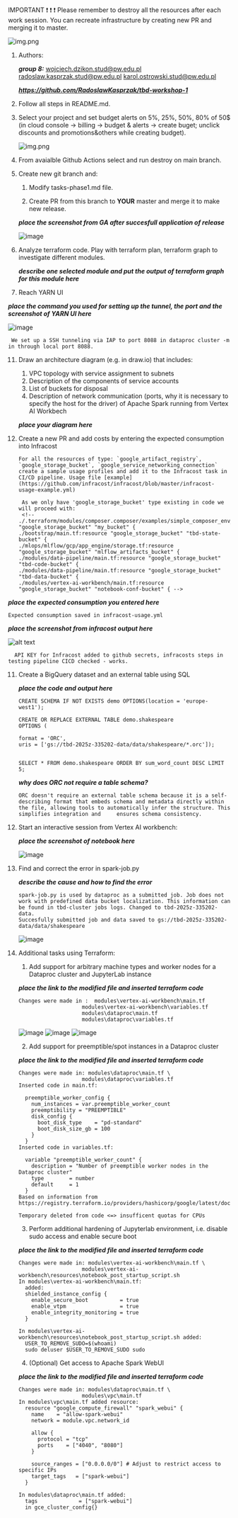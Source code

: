 IMPORTANT ❗ ❗ ❗ Please remember to destroy all the resources after each work session. You can recreate infrastructure by creating new PR and merging it to master.
  
![img.png](doc/figures/destroy.png)

1. Authors:

    ***group 8:***
    wojciech.dzikon.stud@pw.edu.pl
    radoslaw.kasprzak.stud@pw.edu.pl
    karol.ostrowski.stud@pw.edu.pl
    

    ***https://github.com/RadoslawKasprzak/tbd-workshop-1***
   
3. Follow all steps in README.md.

4. Select your project and set budget alerts on 5%, 25%, 50%, 80% of 50$ (in cloud console -> billing -> budget & alerts -> create buget; unclick discounts and promotions&others while creating budget).

   ![img.png](doc/figures/discounts.png)

5. From avaialble Github Actions select and run destroy on main branch.
   
7. Create new git branch and:

    1. Modify tasks-phase1.md file.
    
    2. Create PR from this branch to **YOUR** master and merge it to make new release. 
    
    ***place the screenshot from GA after succesfull application of release***

   ![image](https://github.com/user-attachments/assets/cf176125-9331-4903-87bc-a5a20bbc6076)


9. Analyze terraform code. Play with terraform plan, terraform graph to investigate different modules.

    ***describe one selected module and put the output of terraform graph for this module here***

   
10. Reach YARN UI
   
   ***place the command you used for setting up the tunnel, the port and the screenshot of YARN UI here***
   
  ![image](https://github.com/user-attachments/assets/b5782c61-f1e8-47a9-a2e2-221e58c86e34)
     
     We set up a SSH tunneling via IAP to port 8088 in dataproc cluster -m in through local port 8088.

   
11. Draw an architecture diagram (e.g. in draw.io) that includes:
    1. VPC topology with service assignment to subnets
    2. Description of the components of service accounts
    3. List of buckets for disposal
    4. Description of network communication (ports, why it is necessary to specify the host for the driver) of Apache Spark running from Vertex AI Workbech
  
    ***place your diagram here***

12. Create a new PR and add costs by entering the expected consumption into Infracost

        For all the resources of type: `google_artifact_registry`, `google_storage_bucket`, `google_service_networking_connection`
        create a sample usage profiles and add it to the Infracost task in CI/CD pipeline. Usage file [example](https://github.com/infracost/infracost/blob/master/infracost-usage-example.yml) 

         As we only have 'google_storage_bucket' type existing in code we will proceed with:
         <!-- ./.terraform/modules/composer.composer/examples/simple_composer_env_v2/main.tf:resource "google_storage_bucket" "my_bucket" {
        ./bootstrap/main.tf:resource "google_storage_bucket" "tbd-state-bucket" {
        ./mlops/mlflow/gcp/app_engine/storage.tf:resource "google_storage_bucket" "mlflow_artifacts_bucket" {
        ./modules/data-pipeline/main.tf:resource "google_storage_bucket" "tbd-code-bucket" {
        ./modules/data-pipeline/main.tf:resource "google_storage_bucket" "tbd-data-bucket" {
        ./modules/vertex-ai-workbench/main.tf:resource "google_storage_bucket" "notebook-conf-bucket" { -->
        

   ***place the expected consumption you entered here***

    Expected consumption saved in infracost-usage.yml

    
   ***place the screenshot from infracost output here***

   ![alt text](expected_costs.png)

      API KEY for Infracost added to github secrets, infracosts steps in testing pipeline CICD checked - works.
      
11. Create a BigQuery dataset and an external table using SQL
    
    ***place the code and output here***

        CREATE SCHEMA IF NOT EXISTS demo OPTIONS(location = 'europe-west1');

        CREATE OR REPLACE EXTERNAL TABLE demo.shakespeare
        OPTIONS (
        
        format = 'ORC',
        uris = ['gs://tbd-2025z-335202-data/data/shakespeare/*.orc']);
      
      
        SELECT * FROM demo.shakespeare ORDER BY sum_word_count DESC LIMIT 5;

   
    ***why does ORC not require a table schema?***

        ORC doesn't require an external table schema because it is a self-describing format that embeds schema and metadata directly within the file, allowing tools to automatically infer the structure. This simplifies integration and     ensures schema consistency.

  
13. Start an interactive session from Vertex AI workbench:

    ***place the screenshot of notebook here***

    ![image](https://github.com/user-attachments/assets/7ccb780a-6fd7-4e2a-a744-11e33e1df83f)

   
15. Find and correct the error in spark-job.py

    ***describe the cause and how to find the error***
    
        spark-job.py is used by dataproc as a submitted job. Job does not work with predefined data bucket localization. This information can be found in tbd-cluster jobs logs. Changed to tbd-2025z-335202-data.
        Succesfully submitted job and data saved to gs://tbd-2025z-335202-data/data/shakespeare

    ![image](https://github.com/user-attachments/assets/e200e63e-746b-404e-88ae-ee1b242e03f2)


17. Additional tasks using Terraform:

    1. Add support for arbitrary machine types and worker nodes for a Dataproc cluster and JupyterLab instance

    ***place the link to the modified file and inserted terraform code***

        Changes were made in :  modules\vertex-ai-workbench\main.tf
                            modules\vertex-ai-workbench\variables.tf
                            modules\dataproc\main.tf
                            modules\dataproc\variables.tf
    ![image](https://github.com/user-attachments/assets/5ff9313a-e1ea-466e-a0e3-b0b84bdd9e37)
    ![image](https://github.com/user-attachments/assets/84c8821d-701e-4fad-b489-20905661c9d9)
    ![image](https://github.com/user-attachments/assets/6527db8f-8227-4cb6-808c-7e8aba9cd8f7)


    2. Add support for preemptible/spot instances in a Dataproc cluster

    ***place the link to the modified file and inserted terraform code***

        Changes were made in: modules\dataproc\main.tf \
                            modules\dataproc\variables.tf
        Inserted code in main.tf:
    
          preemptible_worker_config {
            num_instances = var.preemptible_worker_count
            preemptibility = "PREEMPTIBLE"
            disk_config {
              boot_disk_type    = "pd-standard"
              boot_disk_size_gb = 100
            }
          }
        Inserted code in variables.tf:
    
          variable "preemptible_worker_count" {
            description = "Number of preemptible worker nodes in the Dataproc cluster"
            type        = number
            default     = 1
          }
        Based on information from https://registry.terraform.io/providers/hashicorp/google/latest/docs/resources/dataproc_cluster

        Temporary deleted from code <=> insufficent quotas for CPUs
    
    3. Perform additional hardening of Jupyterlab environment, i.e. disable sudo access and enable secure boot
    
    ***place the link to the modified file and inserted terraform code***

        Changes were made in: modules\vertex-ai-workbench\main.tf \
                            modules\vertex-ai-workbench\resources\notebook_post_startup_script.sh
        In modules\vertex-ai-workbench\main.tf:
          added:
          shielded_instance_config {
            enable_secure_boot          = true
            enable_vtpm                 = true
            enable_integrity_monitoring = true
          }
    
        In modules\vertex-ai-workbench\resources\notebook_post_startup_script.sh added:
          USER_TO_REMOVE_SUDO=$(whoami)
          sudo deluser $USER_TO_REMOVE_SUDO sudo

    4. (Optional) Get access to Apache Spark WebUI

    ***place the link to the modified file and inserted terraform code***

        Changes were made in: modules\dataproc\main.tf \
                            modules\vpc\main.tf
        In modules\vpc\main.tf added resource:
          resource "google_compute_firewall" "spark_webui" {
            name    = "allow-spark-webui"
            network = module.vpc.network_id
          
            allow {
              protocol = "tcp"
              ports    = ["4040", "8080"]
            }
          
            source_ranges = ["0.0.0.0/0"] # Adjust to restrict access to specific IPs
            target_tags   = ["spark-webui"]
          }

        In modules\dataproc\main.tf added:
          tags             = ["spark-webui"]
          in gce_cluster_config{}
